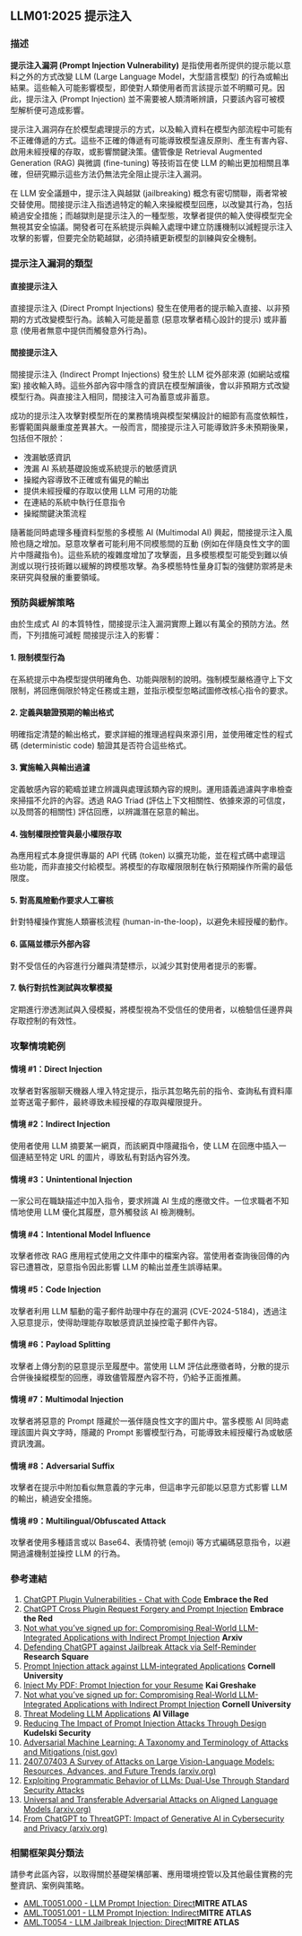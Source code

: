 ## LLM01:2025 提示注入

### 描述

**提示注入漏洞 (Prompt Injection Vulnerability)** 是指使用者所提供的提示能以意料之外的方式改變 LLM (Large Language Model，大型語言模型) 的行為或輸出結果。這些輸入可能影響模型，即使對人類使用者而言該提示並不明顯可見。因此，提示注入 (Prompt Injection) 並不需要被人類清晰辨讀，只要該內容可被模型解析便可造成影響。

提示注入漏洞存在於模型處理提示的方式，以及輸入資料在模型內部流程中可能有不正確傳遞的方式。這些不正確的傳遞有可能導致模型違反原則、產生有害內容、啟用未經授權的存取，或影響關鍵決策。儘管像是 Retrieval Augmented Generation (RAG) 與微調 (fine-tuning) 等技術旨在使 LLM 的輸出更加相關且準確，但研究顯示這些方法仍無法完全阻止提示注入漏洞。

在 LLM 安全議題中，提示注入與越獄 (jailbreaking) 概念有密切關聯，兩者常被交替使用。間接提示注入指透過特定的輸入來操縱模型回應，以改變其行為，包括繞過安全措施；而越獄則是提示注入的一種型態，攻擊者提供的輸入使得模型完全無視其安全協議。開發者可在系統提示與輸入處理中建立防護機制以減輕提示注入攻擊的影響，但要完全防範越獄，必須持續更新模型的訓練與安全機制。

### 提示注入漏洞的類型

#### 直接提示注入

直接提示注入 (Direct Prompt Injections) 發生在使用者的提示輸入直接、以非預期的方式改變模型行為。該輸入可能是蓄意 (惡意攻擊者精心設計的提示) 或非蓄意 (使用者無意中提供而觸發意外行為)。

#### 間接提示注入

間接提示注入 (Indirect Prompt Injections) 發生於 LLM 從外部來源 (如網站或檔案) 接收輸入時。這些外部內容中隱含的資訊在模型解讀後，會以非預期方式改變模型行為。與直接注入相同，間接注入可為蓄意或非蓄意。

成功的提示注入攻擊對模型所在的業務情境與模型架構設計的細節有高度依賴性，影響範圍與嚴重度差異甚大。一般而言，間接提示注入可能導致許多未預期後果，包括但不限於：

- 洩漏敏感資訊
- 洩漏 AI 系統基礎設施或系統提示的敏感資訊
- 操縱內容導致不正確或有偏見的輸出
- 提供未經授權的存取以使用 LLM 可用的功能
- 在連結的系統中執行任意指令
- 操縱關鍵決策流程

隨著能同時處理多種資料型態的多模態 AI (Multimodal AI) 興起，間接提示注入風險也隨之增加。惡意攻擊者可能利用不同模態間的互動 (例如在伴隨良性文字的圖片中隱藏指令)。這些系統的複雜度增加了攻擊面，且多模態模型可能受到難以偵測或以現行技術難以緩解的跨模態攻擊。為多模態特性量身訂製的強健防禦將是未來研究與發展的重要領域。

### 預防與緩解策略

由於生成式 AI 的本質特性，間接提示注入漏洞實際上難以有萬全的預防方法。然而，下列措施可減輕 間接提示注入的影響：

#### 1. 限制模型行為

在系統提示中為模型提供明確角色、功能與限制的說明。強制模型嚴格遵守上下文限制，將回應侷限於特定任務或主題，並指示模型忽略試圖修改核心指令的要求。

#### 2. 定義與驗證預期的輸出格式

明確指定清楚的輸出格式，要求詳細的推理過程與來源引用，並使用確定性的程式碼 (deterministic code) 驗證其是否符合這些格式。

#### 3. 實施輸入與輸出過濾

定義敏感內容的範疇並建立辨識與處理該類內容的規則。運用語義過濾與字串檢查來掃描不允許的內容。透過 RAG Triad (評估上下文相關性、依據來源的可信度，以及問答的相關性) 評估回應，以辨識潛在惡意的輸出。

#### 4. 強制權限控管與最小權限存取

為應用程式本身提供專屬的 API 代碼 (token) 以擴充功能，並在程式碼中處理這些功能，而非直接交付給模型。將模型的存取權限限制在執行預期操作所需的最低限度。

#### 5. 對高風險動作要求人工審核

針對特權操作實施人類審核流程 (human-in-the-loop)，以避免未經授權的動作。

#### 6. 區隔並標示外部內容

對不受信任的內容進行分離與清楚標示，以減少其對使用者提示的影響。

#### 7. 執行對抗性測試與攻擊模擬

定期進行滲透測試與入侵模擬，將模型視為不受信任的使用者，以檢驗信任邊界與存取控制的有效性。

### 攻擊情境範例

#### 情境 #1：Direct Injection

攻擊者對客服聊天機器人埋入特定提示，指示其忽略先前的指令、查詢私有資料庫並寄送電子郵件，最終導致未經授權的存取與權限提升。

#### 情境 #2：Indirect Injection

使用者使用 LLM 摘要某一網頁，而該網頁中隱藏指令，使 LLM 在回應中插入一個連結至特定 URL 的圖片，導致私有對話內容外洩。

#### 情境 #3：Unintentional Injection

一家公司在職缺描述中加入指令，要求辨識 AI 生成的應徵文件。一位求職者不知情地使用 LLM 優化其履歷，意外觸發該 AI 檢測機制。

#### 情境 #4：Intentional Model Influence

攻擊者修改 RAG 應用程式使用之文件庫中的檔案內容。當使用者查詢後回傳的內容已遭篡改，惡意指令因此影響 LLM 的輸出並產生誤導結果。

#### 情境 #5：Code Injection

攻擊者利用 LLM 驅動的電子郵件助理中存在的漏洞 (CVE-2024-5184)，透過注入惡意提示，使得助理能存取敏感資訊並操控電子郵件內容。

#### 情境 #6：Payload Splitting

攻擊者上傳分割的惡意提示至履歷中。當使用 LLM 評估此應徵者時，分散的提示合併後操縱模型的回應，導致儘管履歷內容不符，仍給予正面推薦。

#### 情境 #7：Multimodal Injection

攻擊者將惡意的 Prompt 隱藏於一張伴隨良性文字的圖片中。當多模態 AI 同時處理該圖片與文字時，隱藏的 Prompt 影響模型行為，可能導致未經授權行為或敏感資訊洩漏。

#### 情境 #8：Adversarial Suffix

攻擊者在提示中附加看似無意義的字元串，但這串字元卻能以惡意方式影響 LLM 的輸出，繞過安全措施。

#### 情境 #9：Multilingual/Obfuscated Attack

攻擊者使用多種語言或以 Base64、表情符號 (emoji) 等方式編碼惡意指令，以避開過濾機制並操控 LLM 的行為。

### 參考連結

1. [ChatGPT Plugin Vulnerabilities - Chat with Code](https://embracethered.com/blog/posts/2023/chatgpt-plugin-vulns-chat-with-code/) **Embrace the Red**
2. [ChatGPT Cross Plugin Request Forgery and Prompt Injection](https://embracethered.com/blog/posts/2023/chatgpt-cross-plugin-request-forgery-and-prompt-injection./) **Embrace the Red**
3. [Not what you’ve signed up for: Compromising Real-World LLM-Integrated Applications with Indirect Prompt Injection](https://arxiv.org/pdf/2302.12173.pdf) **Arxiv**
4. [Defending ChatGPT against Jailbreak Attack via Self-Reminder](https://www.researchsquare.com/article/rs-2873090/v1) **Research Square**
5. [Prompt Injection attack against LLM-integrated Applications](https://arxiv.org/abs/2306.05499) **Cornell University**
6. [Inject My PDF: Prompt Injection for your Resume](https://kai-greshake.de/posts/inject-my-pdf) **Kai Greshake**
7. [Not what you’ve signed up for: Compromising Real-World LLM-Integrated Applications with Indirect Prompt Injection](https://arxiv.org/pdf/2302.12173.pdf) **Cornell University**
8. [Threat Modeling LLM Applications](https://aivillage.org/large%20language%20models/threat-modeling-llm/) **AI Village**
9. [Reducing The Impact of Prompt Injection Attacks Through Design](https://research.kudelskisecurity.com/2023/05/25/reducing-the-impact-of-prompt-injection-attacks-through-design/) **Kudelski Security**
10. [Adversarial Machine Learning: A Taxonomy and Terminology of Attacks and Mitigations (nist.gov)](https://nvlpubs.nist.gov/nistpubs/ai/NIST.AI.100-2e2023.pdf)
11. [2407.07403 A Survey of Attacks on Large Vision-Language Models: Resources, Advances, and Future Trends (arxiv.org)](https://arxiv.org/abs/2407.07403)
12. [Exploiting Programmatic Behavior of LLMs: Dual-Use Through Standard Security Attacks](https://ieeexplore.ieee.org/document/10579515)
13. [Universal and Transferable Adversarial Attacks on Aligned Language Models (arxiv.org)](https://arxiv.org/abs/2307.15043)
14. [From ChatGPT to ThreatGPT: Impact of Generative AI in Cybersecurity and Privacy (arxiv.org)](https://arxiv.org/abs/2307.00691)

### 相關框架與分類法

請參考此區內容，以取得關於基礎架構部署、應用環境控管以及其他最佳實務的完整資訊、案例與策略。

- [AML.T0051.000 - LLM Prompt Injection: Direct](https://atlas.mitre.org/techniques/AML.T0051.000)**MITRE ATLAS**
- [AML.T0051.001 - LLM Prompt Injection: Indirect](https://atlas.mitre.org/techniques/AML.T0051.001)**MITRE ATLAS**
- [AML.T0054 - LLM Jailbreak Injection: Direct](https://atlas.mitre.org/techniques/AML.T0054)**MITRE ATLAS**
